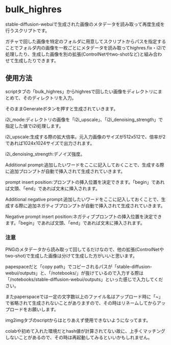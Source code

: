 # bulk_highres

stable-diffusion-webuiで生成された画像のメタデータを読み取って再度生成を行うスクリプトです。

ガチャで回した画像を特定のフォルダに用意してスクリプトからパスを指定することでフォルダ内の画像を一枚ごとにメタデータを読み取ってhighres.fix・i2iで処理したり、生成した画像を別の拡張(ControlNetやtwo-shotなど)と組み合わせて生成したりできます。

## 使用方法

scriptタブの「bulk_highres」からhighresで回したい画像をディレクトリにまとめて、そのディレクトリを入力。

そのままGenerateボタンを押すと生成されていきます。

i2i_mode:ディレクトリの画像を「i2i_upscale」、「i2i_denoising_strength」で指定した値でi2i処理します。

i2i_upscale:生成する際の拡大倍率。元入力画像のサイズが512x512で、倍率が2であれば1024x1024サイズで出力されます。

i2i_denoising_strength:デノイズ強度。

Additional prompt:追加したいワードをここに記入しておくことで、生成する際に追加プロンプトが自動で挿入されて生成されていきます。

prompt insert position:プロンプトの挿入位置を決定できます。「begin」であれば文頭、「end」であれば文末に挿入されます。

Additional negative prompt:追加したいワードをここに記入しておくことで、生成する際に追加ネガティブプロンプトが自動で挿入されて生成されていきます。

Negative prompt insert position:ネガティブプロンプトの挿入位置を決定できます。「begin」であれば文頭、「end」であれば文末に挿入されます。

### 注意

PNGのメタデータから読み取って回してるだけなので、他の拡張(ControlNetやtwo-shot)で生成した画像は分けて生成した方がいいと思います。

papespaceだと「copy path」でコピーされるパスが「stable-diffusion-webui/outputs」と、「/notebooks/」が抜けているので入力する際は「/notebooks/stable-diffusion-webui/outputs」といった感じで入力してください。

またpaperspaceでは一定の文字数以上のファイル名はアップロード時に「~」で省略されて生成されないことがありますので、その時はリネームしてからアップロードをお願いします。

img2imgタブのscriptからはとりあえず使用できないようになってます。

colabや初めて入れた環境だとhash値が計算されてない故に、上手くマッチングしないことがあるので、その時は再起動してみるといいかもしれません。
